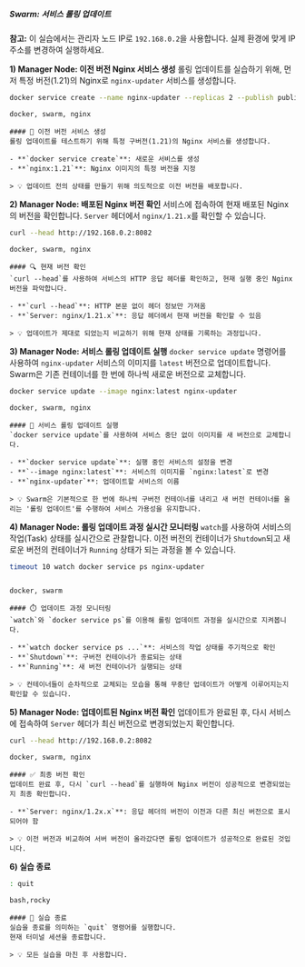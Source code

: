 ##### Swarm: 서비스 롤링 업데이트 #####

**참고:** 이 실습에서는 관리자 노드 IP로 `192.168.0.2`을 사용합니다. 실제 환경에 맞게 IP 주소를 변경하여 실행하세요.

**1) Manager Node: 이전 버전 Nginx 서비스 생성**
롤링 업데이트를 실습하기 위해, 먼저 특정 버전(1.21)의 Nginx로 `nginx-updater` 서비스를 생성합니다.

```bash
docker service create --name nginx-updater --replicas 2 --publish published=8082,target=80 nginx:1.21
```

```tech
docker, swarm, nginx
```

```desc
#### 🚀 이전 버전 서비스 생성
롤링 업데이트를 테스트하기 위해 특정 구버전(1.21)의 Nginx 서비스를 생성합니다.

- **`docker service create`**: 새로운 서비스를 생성
- **`nginx:1.21`**: Nginx 이미지의 특정 버전을 지정

> 💡 업데이트 전의 상태를 만들기 위해 의도적으로 이전 버전을 배포합니다.
```

**2) Manager Node: 배포된 Nginx 버전 확인**
서비스에 접속하여 현재 배포된 Nginx의 버전을 확인합니다. `Server` 헤더에서 `nginx/1.21.x`를 확인할 수 있습니다.

```bash
curl --head http://192.168.0.2:8082
```

```tech
docker, swarm, nginx
```

```desc
#### 🔍 현재 버전 확인
`curl --head`를 사용하여 서비스의 HTTP 응답 헤더를 확인하고, 현재 실행 중인 Nginx 버전을 파악합니다.

- **`curl --head`**: HTTP 본문 없이 헤더 정보만 가져옴
- **`Server: nginx/1.21.x`**: 응답 헤더에서 현재 버전을 확인할 수 있음

> 💡 업데이트가 제대로 되었는지 비교하기 위해 현재 상태를 기록하는 과정입니다.
```

**3) Manager Node: 서비스 롤링 업데이트 실행**
`docker service update` 명령어를 사용하여 `nginx-updater` 서비스의 이미지를 `latest` 버전으로 업데이트합니다. Swarm은 기존 컨테이너를 한 번에 하나씩 새로운 버전으로 교체합니다.

```bash
docker service update --image nginx:latest nginx-updater
```

```tech
docker, swarm, nginx
```

```desc
#### 🔄 서비스 롤링 업데이트 실행
`docker service update`를 사용하여 서비스 중단 없이 이미지를 새 버전으로 교체합니다.

- **`docker service update`**: 실행 중인 서비스의 설정을 변경
- **`--image nginx:latest`**: 서비스의 이미지를 `nginx:latest`로 변경
- **`nginx-updater`**: 업데이트할 서비스의 이름

> 💡 Swarm은 기본적으로 한 번에 하나씩 구버전 컨테이너를 내리고 새 버전 컨테이너를 올리는 '롤링 업데이트'를 수행하여 서비스 가용성을 유지합니다.
```

**4) Manager Node: 롤링 업데이트 과정 실시간 모니터링**
`watch`를 사용하여 서비스의 작업(Task) 상태를 실시간으로 관찰합니다. 이전 버전의 컨테이너가 `Shutdown`되고 새로운 버전의 컨테이너가 `Running` 상태가 되는 과정을 볼 수 있습니다.

```bash
timeout 10 watch docker service ps nginx-updater
```
```no-err-check
```
```tech
docker, swarm
```

```desc
#### ⏱️ 업데이트 과정 모니터링
`watch`와 `docker service ps`를 이용해 롤링 업데이트 과정을 실시간으로 지켜봅니다.

- **`watch docker service ps ...`**: 서비스의 작업 상태를 주기적으로 확인
- **`Shutdown`**: 구버전 컨테이너가 종료되는 상태
- **`Running`**: 새 버전 컨테이너가 실행되는 상태

> 💡 컨테이너들이 순차적으로 교체되는 모습을 통해 무중단 업데이트가 어떻게 이루어지는지 확인할 수 있습니다.
```

**5) Manager Node: 업데이트된 Nginx 버전 확인**
업데이트가 완료된 후, 다시 서비스에 접속하여 `Server` 헤더가 최신 버전으로 변경되었는지 확인합니다.

```bash
curl --head http://192.168.0.2:8082
```

```tech
docker, swarm, nginx
```

```desc
#### ✅ 최종 버전 확인
업데이트 완료 후, 다시 `curl --head`를 실행하여 Nginx 버전이 성공적으로 변경되었는지 최종 확인합니다.

- **`Server: nginx/1.2x.x`**: 응답 헤더의 버전이 이전과 다른 최신 버전으로 표시되어야 함

> 💡 이전 버전과 비교하여 서버 버전이 올라갔다면 롤링 업데이트가 성공적으로 완료된 것입니다.
```

**6) 실습 종료**

```bash
: quit
```

```tech
bash,rocky
```

```desc
#### 👋 실습 종료
실습을 종료를 의미하는 `quit` 명령어를 실행합니다.
현재 터미널 세션을 종료합니다.

> 💡 모든 실습을 마친 후 사용합니다.
```